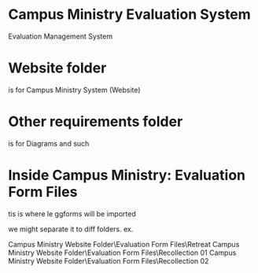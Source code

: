 # Campus Ministry Evaluation System
 Evaluation Management System


 Website folder 
 ==================
 is for Campus Ministry System (Website)


 Other requirements folder
 ====================================
 is for Diagrams and such


Inside Campus Ministry: Evaluation Form Files
======================================================
tis is where le ggforms will be imported

we might separate it to diff folders.
ex.

Campus Ministry Website Folder\Evaluation Form Files\Retreat
Campus Ministry Website Folder\Evaluation Form Files\Recollection 01
Campus Ministry Website Folder\Evaluation Form Files\Recollection 02